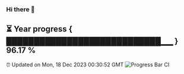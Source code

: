 ### Hi there 👋
⏳ Year progress { ████████████████████████████▁▁ } 96.17 %
---
⏰ Updated on Mon, 18 Dec 2023 00:30:52 GMT
![Progress Bar CI](https://github.com/Moyi321/Moyi321/workflows/Progress%20Bar%20CI/badge.svg)
